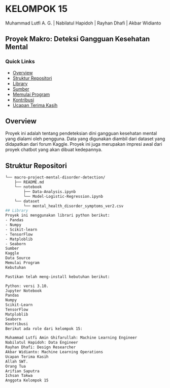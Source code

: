 # KELOMPOK 15
Muhammad Lutfi A. G. | Nabilatul Hapidoh | Rayhan Dhafi | Akbar Widianto

## Proyek Makro: Deteksi Gangguan Kesehatan Mental

### Quick Links
- [Overview](#overview)
- [Struktur Repositori](#struktur-repositori)
- [Library](#library)
- [Sumber](#sumber)
- [Memulai Program](#memulai-program)
- [Kontribusi](#kontribusi)
- [Ucapan Terima Kasih](#ucapan-terima-kasih)

## Overview
Proyek ini adalah tentang pendeteksian dini gangguan kesehatan mental yang dialami oleh pengguna. Data yang digunakan diambil dari dataset yang didapatkan dari forum Kaggle. Proyek ini juga merupakan impresi awal dari proyek chatbot yang akan dibuat kedepannya.

## Struktur Repositori
```bash
└── macro-project-mental-disorder-detection/
    ├── README.md
    └── notebook
        ├── Data-Analysis.ipynb
        └── Model-Logistic-Regression.ipynb
    └── dataset
        └── mental_health_disorder_symptoms_ver2.csv
## Library
Proyek ini menggunakan librari python berikut:
- Pandas
- Numpy
- Scikit-learn
- TensorFlow
- Matploblib
- Seaborn
Sumber
Kaggle
Data Source
Memulai Program
Kebutuhan

Pastikan telah meng-install kebutuhan berikut:

Python: versi 3.10.
Jupyter Notebook
Pandas
Numpy
Scikit-Learn
TensorFlow
Matploblib
Seaborn
Kontribusi
Berikut ada role dari kelompok 15:

Muhammad Lutfi Amin Ghifarullah: Machine Learning Engineer
Nabilatul Hapidoh: Data Engineer
Rayhan Dhafi: Design Researcher
Akbar Widianto: Machine Learning Operations
Ucapan Terima Kasih
Allah SWT.
Orang Tua
Arifian Saputra
Ichsan Takwa
Anggota Kelompok 15
